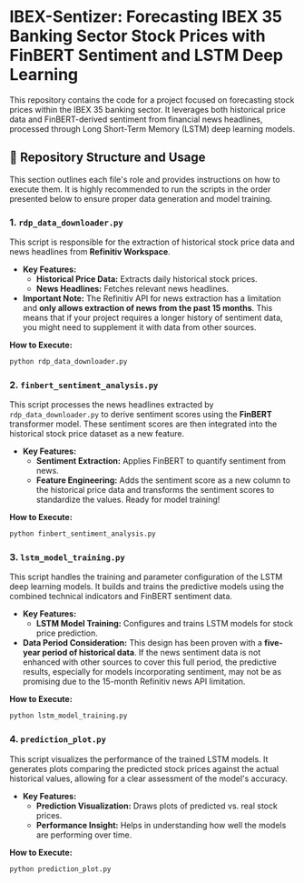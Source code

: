 # IBEX-Sentizer: Forecasting IBEX 35 Banking Sector Stock Prices with FinBERT Sentiment and LSTM Deep Learning

This repository contains the code for a project focused on forecasting stock prices within the IBEX 35 banking sector. It leverages both historical price data and FinBERT-derived sentiment from financial news headlines, processed through Long Short-Term Memory (LSTM) deep learning models.

## 📁 Repository Structure and Usage

This section outlines each file's role and provides instructions on how to execute them. It is highly recommended to run the scripts in the order presented below to ensure proper data generation and model training.

### 1. `rdp_data_downloader.py`

This script is responsible for the extraction of historical stock price data and news headlines from **Refinitiv Workspace**.

-   **Key Features:**
    * **Historical Price Data:** Extracts daily historical stock prices.
    * **News Headlines:** Fetches relevant news headlines.
-   **Important Note:** The Refinitiv API for news extraction has a limitation and **only allows extraction of news from the past 15 months**. This means that if your project requires a longer history of sentiment data, you might need to supplement it with data from other sources.

**How to Execute:**
```bash
python rdp_data_downloader.py
```
### 2. `finbert_sentiment_analysis.py`

This script processes the news headlines extracted by `rdp_data_downloader.py` to derive sentiment scores using the **FinBERT** transformer model. These sentiment scores are then integrated into the historical stock price dataset as a new feature.

-   **Key Features:**
    * **Sentiment Extraction:** Applies FinBERT to quantify sentiment from news.
    * **Feature Engineering:** Adds the sentiment score as a new column to the historical price data and transforms the sentiment scores to standardize the values. Ready for model training!

**How to Execute:**
```bash
python finbert_sentiment_analysis.py
```
### 3. `lstm_model_training.py`

This script handles the training and parameter configuration of the LSTM deep learning models. It builds and trains the predictive models using the combined technical indicators and FinBERT sentiment data.

-   **Key Features:**
    * **LSTM Model Training:** Configures and trains LSTM models for stock price prediction.
-   **Data Period Consideration:** This design has been proven with a **five-year period of historical data**. If the news sentiment data is not enhanced with other sources to cover this full period, the predictive results, especially for models incorporating sentiment, may not be as promising due to the 15-month Refinitiv news API limitation.

**How to Execute:**
```bash
python lstm_model_training.py
```
### 4. `prediction_plot.py`

This script visualizes the performance of the trained LSTM models. It generates plots comparing the predicted stock prices against the actual historical values, allowing for a clear assessment of the model's accuracy.

-   **Key Features:**
    * **Prediction Visualization:** Draws plots of predicted vs. real stock prices.
    * **Performance Insight:** Helps in understanding how well the models are performing over time.

**How to Execute:**
```bash
python prediction_plot.py
```

